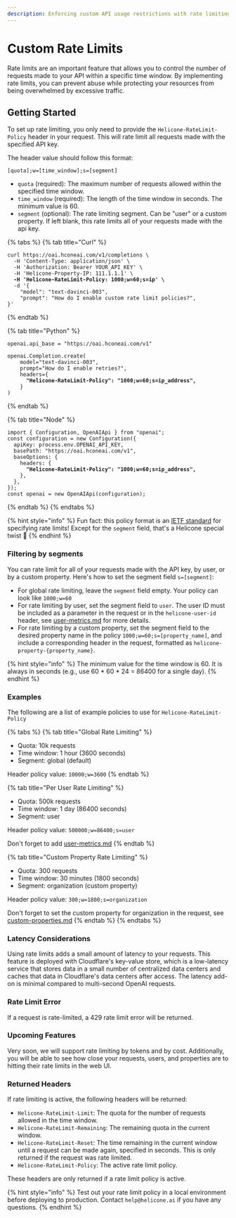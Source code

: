 ```yaml
---
description: Enforcing custom API usage restrictions with rate limiting
---
```


# Custom Rate Limits

Rate limits are an important feature that allows you to control the number of requests made to your API within a specific time window. By implementing rate limits, you can prevent abuse while protecting your resources from being overwhelmed by excessive traffic.

## Getting Started

To set up rate limiting, you only need to provide the `Helicone-RateLimit-Policy` header in your request. This will rate limit all requests made with the specified API key.

The header value should follow this format:

```
[quota];w=[time_window];s=[segment]
```

* `quota` (required): The maximum number of requests allowed within the specified time window.
* `time_window` (required): The length of the time window in seconds. The minimum value is 60.
* `segment` (optional): The rate limiting segment. Can be "user" or a custom property. If left blank, this rate limits all of your requests made with the api key.

{% tabs %}
{% tab title="Curl" %}
<pre class="language-bash"><code class="lang-bash">curl https://oai.hconeai.com/v1/completions \
  -H 'Content-Type: application/json' \
  -H 'Authorization: Bearer YOUR_API_KEY' \
  -H 'Helicone-Property-IP: 111.1.1.1' \
<strong>  -H 'Helicone-RateLimit-Policy: 1000;w=60;s=ip' \
</strong>  -d '{
    "model": "text-davinci-003",
    "prompt": "How do I enable custom rate limit policies?",
}'
</code></pre>
{% endtab %}

{% tab title="Python" %}
<pre class="language-python"><code class="lang-python">openai.api_base = "https://oai.hconeai.com/v1"

openai.Completion.create(
    model="text-davinci-003",
    prompt="How do I enable retries?",
    headers={
<strong>      "Helicone-RateLimit-Policy": "1000;w=60;s=ip_address",
</strong>    }
)
</code></pre>
{% endtab %}

{% tab title="Node" %}
<pre class="language-javascript"><code class="lang-javascript">import { Configuration, OpenAIApi } from "openai";
const configuration = new Configuration({
  apiKey: process.env.OPENAI_API_KEY,
  basePath: "https://oai.hconeai.com/v1",
  baseOptions: {
    headers: {
<strong>      "Helicone-RateLimit-Policy": "1000;w=60;s=ip_address",
</strong>    },
  },
});
const openai = new OpenAIApi(configuration);
</code></pre>
{% endtab %}
{% endtabs %}

{% hint style="info" %}
Fun fact: this policy format is an [IETF standard](https://datatracker.ietf.org/doc/draft-ietf-httpapi-ratelimit-headers/) for specifying rate limits! Except for the `segment` field, that's a Helicone special twist :lollipop:
{% endhint %}

### Filtering by segments

You can rate limit for all of your requests made with the API key, by user, or by a custom property. Here's how to set the segment field `s=[segment]`:

* For global rate limiting, leave the `segment` field empty. Your policy can look like `1000;w=60`
* For rate limiting by user, set the segment field to `user`. The user ID must be included as a parameter in the request or in the `helicone-user-id` header, see [user-metrics.md](user-metrics.md "mention") for more details.
* For rate limiting by a custom property, set the segment field to the desired property name in the policy `1000;w=60;s=[property_name]`, and include a corresponding header in the request, formatted as `helicone-property-{property_name}`.

{% hint style="info" %}
The minimum value for the time window is 60. It is always in seconds (e.g., use 60 \* 60 \* 24 = 86400 for a single day).
{% endhint %}

### Examples

The following are a list of example policies to use for `Helicone-RateLimit-Policy`

{% tabs %}
{% tab title="Global Rate Limiting" %}
* Quota: 10k requests
* Time window: 1 hour (3600 seconds)
* Segment: global (default)

Header policy value: `10000;w=3600`
{% endtab %}

{% tab title="Per User Rate Limiting" %}
* Quota: 500k requests
* Time window: 1 day (86400 seconds)
* Segment: user

Header policy value: `500000;w=86400;s=user`

Don't forget to add [user-metrics.md](user-metrics.md "mention")
{% endtab %}

{% tab title="Custom Property Rate Limiting" %}
* Quota: 300 requests
* Time window: 30 minutes (1800 seconds)
* Segment: organization (custom property)

Header policy value: `300;w=1800;s=organization`

Don't forget to set the custom property for organization in the request, see [custom-properties.md](custom-properties.md "mention")
{% endtab %}
{% endtabs %}

### Latency Considerations

Using rate limits adds a small amount of latency to your requests. This feature is deployed with Cloudflare's key-value store, which is a low-latency service that stores data in a small number of centralized data centers and caches that data in Cloudflare's data centers after access. The latency add-on is minimal compared to multi-second OpenAI requests.

### Rate Limit Error

If a request is rate-limited, a 429 rate limit error will be returned.

### Upcoming Features

Very soon, we will support rate limiting by tokens and by cost. Additionally, you will be able to see how close your requests, users, and properties are to hitting their rate limits in the web UI.

### Returned Headers

If rate limiting is active, the following headers will be returned:

* `Helicone-RateLimit-Limit`: The quota for the number of requests allowed in the time window.
* `Helicone-RateLimit-Remaining`: The remaining quota in the current window.
* `Helicone-RateLimit-Reset`: The time remaining in the current window until a request can be made again, specified in seconds. This is only returned if the request was rate limited.
* `Helicone-RateLimit-Policy`: The active rate limit policy.

These headers are only returned if a rate limit policy is active.

{% hint style="info" %}
Test out your rate limit policy in a local environment before deploying to production. Contact `help@helicone.ai` if you have any questions.
{% endhint %}
